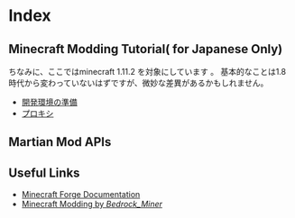 
# Index

## Minecraft Modding Tutorial( for Japanese Only)
ちなみに、ここではminecraft 1.11.2 を対象にしています
。
基本的なことは1.8時代から変わっていないはずですが、微妙な差異があるかもしれません。

 - [開発環境の準備](./tutorials/environment.md)
 - [プロキシ](./tutorials/proxy.md)


## Martian Mod APIs


## Useful Links
 - [Minecraft Forge Documentation](https://mcforge.readthedocs.io/en/latest/)
 - [Minecraft Modding by _Bedrock_Miner_](https://bedrockminer.jimdo.com/modding-tutorials/basic-modding-1-8/)

